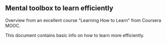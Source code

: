 ## Mental toolbox to learn efficiently

Overview from an excellent course "Learning How to Learn" from Coursera MOOC.

This document contains basic info on how to learn more efficiently.
